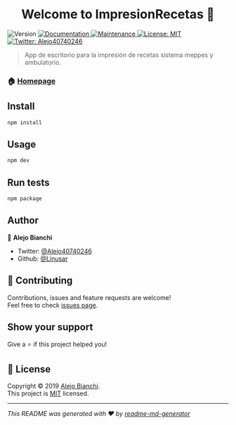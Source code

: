 <h1 align="center">Welcome to ImpresionRecetas 👋</h1>
<p>
  <img alt="Version" src="https://img.shields.io/badge/version-0.0.1-blue.svg?cacheSeconds=2592000" />
  <a href="https://github.com/Linusar/impresion-recetas#readme">
    <img alt="Documentation" src="https://img.shields.io/badge/documentation-yes-brightgreen.svg" target="_blank" />
  </a>
  <a href="https://github.com/Linusar/impresion-recetas/graphs/commit-activity">
    <img alt="Maintenance" src="https://img.shields.io/badge/Maintained%3F-yes-green.svg" target="_blank" />
  </a>
  <a href="https://github.com/Linusar/impresion-recetas/blob/master/LICENSE">
    <img alt="License: MIT" src="https://img.shields.io/badge/License-MIT-yellow.svg" target="_blank" />
  </a>
  <a href="https://twitter.com/Alejo40740246">
    <img alt="Twitter: Alejo40740246" src="https://img.shields.io/twitter/follow/Alejo40740246.svg?style=social" target="_blank" />
  </a>
</p>

> App de escritorio para la impresión de recetas sistema meppes y ambulatorio.

### 🏠 [Homepage](https://github.com/electron-react-boilerplate/electron-react-boilerplate#readme)

## Install

```sh
npm install
```

## Usage

```sh
npm dev
```

## Run tests

```sh
npm package
```

## Author

👤 **Alejo Bianchi**

* Twitter: [@Alejo40740246](https://twitter.com/Alejo40740246)
* Github: [@Linusar](https://github.com/Linusar)

## 🤝 Contributing

Contributions, issues and feature requests are welcome!<br />Feel free to check [issues page](https://github.com/Linusar/impresion-recetas/issues).

## Show your support

Give a ⭐️ if this project helped you!

## 📝 License

Copyright © 2019 [Alejo Bianchi](https://github.com/Linusar).<br />
This project is [MIT](https://github.com/Linusar/impresion-recetas/blob/master/LICENSE) licensed.

***
_This README was generated with ❤️ by [readme-md-generator](https://github.com/kefranabg/readme-md-generator)_